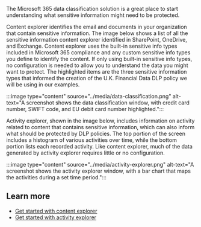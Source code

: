 The Microsoft 365 data classification solution is a great place to start understanding what sensitive information might need to be protected. 

Content explorer identifies the email and documents in your organization that contain sensitive information. The image below shows a list of all the sensitive information content explorer identified in SharePoint, OneDrive, and Exchange. Content explorer uses the built-in sensitive info types included in Microsoft 365 compliance and any custom sensitive info types you define to identify the content. If only using built-in sensitive info types, no configuration is needed to allow you to understand the data you might want to protect. The highlighted items are the three sensitive information types that informed the creation of the U.K. Financial Data DLP policy we will be using in our examples.

:::image type="content" source="../media/data-classification.png" alt-text="A screenshot shows the data classification window, with credit card number, SWIFT code, and EU debit card number highlighted.":::

Activity explorer, shown in the image below, includes information on activity related to content that contains sensitive information, which can also inform what should be protected by DLP policies. The top portion of the screen includes a histogram of various activities over time, while the bottom portion lists each recorded activity. Like content explorer, much of the data generated by activity explorer requires little or no configuration.

:::image type="content" source="../media/activity-explorer.png" alt-text="A screenshot shows the activity explorer window, with a bar chart that maps the activities during a set time period.":::

## Learn more
- [Get started with content explorer](https://docs.microsoft.com/microsoft-365/compliance/data-classification-content-explorer?view=o365-worldwide)
- [Get started with activity explorer](https://docs.microsoft.com/microsoft-365/compliance/data-classification-activity-explorer?view=o365-worldwide)
